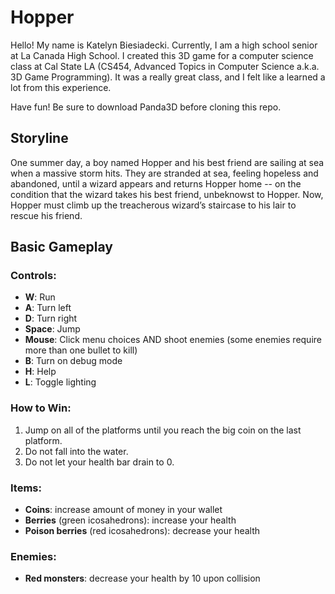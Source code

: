 # Hopper
Hello! My name is Katelyn Biesiadecki. Currently, I am a high school senior at La Canada High School. I created this 3D game for a computer science class at Cal State LA (CS454, Advanced Topics in Computer Science a.k.a. 3D Game Programming). It was a really great class, and I felt like a learned a lot from this experience.

Have fun! Be sure to download Panda3D before cloning this repo.

## Storyline
One summer day, a boy named Hopper and his best friend are sailing at sea when a massive storm hits. 
They are stranded at sea, feeling hopeless and abandoned, until a wizard appears and returns Hopper home -- on the condition that the wizard takes his best friend, unbeknowst to Hopper. 
Now, Hopper must climb up the treacherous wizard’s staircase to his lair to rescue his friend.

## Basic Gameplay
### Controls:

* **W**: Run
* **A**: Turn left
* **D**: Turn right
* **Space**: Jump
* **Mouse**: Click menu choices AND shoot enemies (some enemies require more than one bullet to kill)
* **B**: Turn on debug mode
* **H**: Help
* **L**: Toggle lighting

### How to Win:

1. Jump on all of the platforms until you reach the big coin on the last platform.
2. Do not fall into the water.
3. Do not let your health bar drain to 0.

### Items:
* **Coins**: increase amount of money in your wallet
* **Berries** (green icosahedrons): increase your health
* **Poison berries** (red icosahedrons): decrease your health

### Enemies:
* **Red monsters**: decrease your health by 10 upon collision




